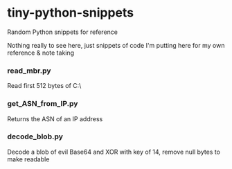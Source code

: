 # tiny-python-snippets
Random Python snippets for reference

Nothing really to see here, just snippets of code I'm putting here for my own reference & note taking


### read_mbr.py

Read first 512 bytes of C:\

### get_ASN_from_IP.py

Returns the ASN of an IP address

### decode_blob.py

Decode a blob of evil Base64 and XOR with key of 14, remove null bytes to make readable
